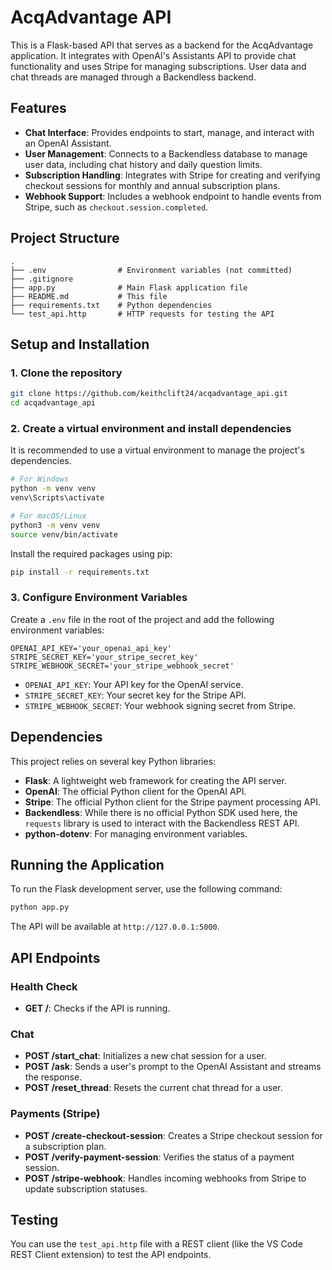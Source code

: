 # AcqAdvantage API

This is a Flask-based API that serves as a backend for the AcqAdvantage application. It integrates with OpenAI's Assistants API to provide chat functionality and uses Stripe for managing subscriptions. User data and chat threads are managed through a Backendless backend.

## Features

- **Chat Interface**: Provides endpoints to start, manage, and interact with an OpenAI Assistant.
- **User Management**: Connects to a Backendless database to manage user data, including chat history and daily question limits.
- **Subscription Handling**: Integrates with Stripe for creating and verifying checkout sessions for monthly and annual subscription plans.
- **Webhook Support**: Includes a webhook endpoint to handle events from Stripe, such as `checkout.session.completed`.

## Project Structure

```
.
├── .env                # Environment variables (not committed)
├── .gitignore
├── app.py              # Main Flask application file
├── README.md           # This file
├── requirements.txt    # Python dependencies
└── test_api.http       # HTTP requests for testing the API
```

## Setup and Installation

### 1. Clone the repository

```bash
git clone https://github.com/keithclift24/acqadvantage_api.git
cd acqadvantage_api
```

### 2. Create a virtual environment and install dependencies

It is recommended to use a virtual environment to manage the project's dependencies.

```bash
# For Windows
python -m venv venv
venv\Scripts\activate

# For macOS/Linux
python3 -m venv venv
source venv/bin/activate
```

Install the required packages using pip:

```bash
pip install -r requirements.txt
```

### 3. Configure Environment Variables

Create a `.env` file in the root of the project and add the following environment variables:

```
OPENAI_API_KEY='your_openai_api_key'
STRIPE_SECRET_KEY='your_stripe_secret_key'
STRIPE_WEBHOOK_SECRET='your_stripe_webhook_secret'
```

- `OPENAI_API_KEY`: Your API key for the OpenAI service.
- `STRIPE_SECRET_KEY`: Your secret key for the Stripe API.
- `STRIPE_WEBHOOK_SECRET`: Your webhook signing secret from Stripe.

## Dependencies

This project relies on several key Python libraries:

- **Flask**: A lightweight web framework for creating the API server.
- **OpenAI**: The official Python client for the OpenAI API.
- **Stripe**: The official Python client for the Stripe payment processing API.
- **Backendless**: While there is no official Python SDK used here, the `requests` library is used to interact with the Backendless REST API.
- **python-dotenv**: For managing environment variables.

## Running the Application

To run the Flask development server, use the following command:

```bash
python app.py
```

The API will be available at `http://127.0.0.1:5000`.

## API Endpoints

### Health Check

- **GET /**: Checks if the API is running.

### Chat

- **POST /start_chat**: Initializes a new chat session for a user.
- **POST /ask**: Sends a user's prompt to the OpenAI Assistant and streams the response.
- **POST /reset_thread**: Resets the current chat thread for a user.

### Payments (Stripe)

- **POST /create-checkout-session**: Creates a Stripe checkout session for a subscription plan.
- **POST /verify-payment-session**: Verifies the status of a payment session.
- **POST /stripe-webhook**: Handles incoming webhooks from Stripe to update subscription statuses.

## Testing

You can use the `test_api.http` file with a REST client (like the VS Code REST Client extension) to test the API endpoints.
